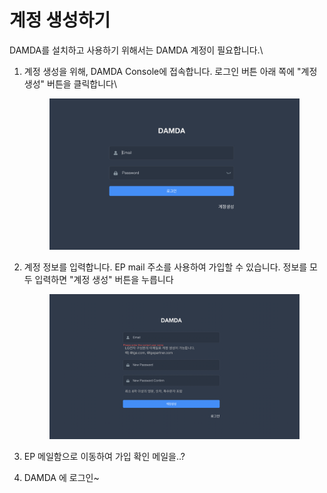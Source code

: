 # 계정 생성하기

DAMDA를 설치하고 사용하기 위해서는 DAMDA 계정이 필요합니다.\


1.  계정 생성을 위해, DAMDA Console에 접속합니다. 로그인 버튼 아래 쪽에 "계정생성" 버튼을 클릭합니다\


    <figure><img src="../../.gitbook/assets/image (8).png" alt=""><figcaption></figcaption></figure>
2.  계정 정보를 입력합니다. EP mail 주소를 사용하여 가입할 수 있습니다. 정보를 모두 입력하면 "계정 생성" 버튼을 누릅니다

    <figure><img src="../../.gitbook/assets/image (16).png" alt=""><figcaption></figcaption></figure>
3. EP 메일함으로 이동하여 가입 확인 메일을..?
4. DAMDA 에 로그인\~



